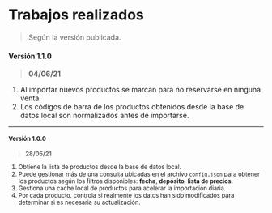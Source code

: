 # Trabajos realizados

> Según la versión publicada.

#### Versión 1.1.0

> **04/06/21**

1.  Al importar nuevos productos se marcan para no reservarse en ninguna venta.
2.  Los códigos de barra de los productos obtenidos desde la base de datos local son normalizados antes de importarse.

---

<small>

#### Versión 1.0.0

> **28/05/21**

1.  Obtiene la lista de productos desde la base de datos local.
2.  Puede gestionar más de una consulta ubicadas en el archivo `config.json` para obtener los productos según los filtros disponibles: **fecha**, **depósito**, **lista de precios**.
3.  Gestiona una cache local de productos para acelerar la importación diaria.
4.  Por cada producto, controla si realmente los datos han sido modificados para determinar si es necesaria su actualización.

</small>
